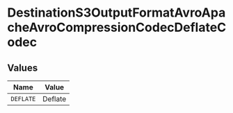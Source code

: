 # DestinationS3OutputFormatAvroApacheAvroCompressionCodecDeflateCodec


## Values

| Name      | Value     |
| --------- | --------- |
| `DEFLATE` | Deflate   |